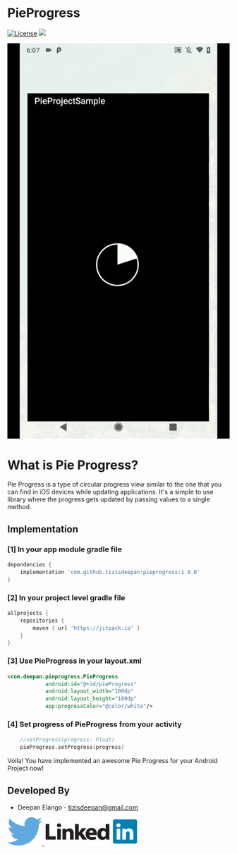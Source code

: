 # PieProgress
[![License](https://img.shields.io/badge/license-Apache%202-4EB1BA.svg?style=flat-square)](https://www.apache.org/licenses/LICENSE-2.0.html)
[![](https://jitpack.io/v/tizisdeepan/pieprogress.svg)](https://jitpack.io/#tizisdeepan/pieprogress)

<img src="./Screenshots/ss3.gif">

# What is Pie Progress?
Pie Progress is a type of circular progress view similar to the one that you can find in iOS devices while updating applications. It's a simple to use library where the progress gets updated by passing values to a single method.

## Implementation
### [1] In your app module gradle file
```gradle
dependencies {
    implementation 'com.github.tizisdeepan:pieprogress:1.0.0'
}
```

### [2] In your project level gradle file
```gradle
allprojects {
    repositories {
        maven { url 'https://jitpack.io' }
    }
}
```

### [3] Use PieProgress in your layout.xml
```xml
<com.deepan.pieprogress.PieProgress
            android:id="@+id/pieProgress"
            android:layout_width="100dp"
            android:layout_height="100dp"
            app:progressColor="@color/white"/>
```

### [4] Set progress of PieProgress from your activity
```kotlin
    //setProgress(progress: Float)
    pieProgress.setProgress(progress)
```

Voila! You have implemented an awesome Pie Progress for your Android Project now!

Developed By
------------

* Deepan Elango - <tizisdeepan@gmail.com>

<a href="https://twitter.com/tizisdeepan">
  <img alt="Follow me on Twitter" src="./Screenshots/twitter.png" />
</a>
<a href="https://www.linkedin.com/in/tizisdeepan/">
  <img alt="Add me to Linkedin" src="./Screenshots/linkedin.png" />
</a>
